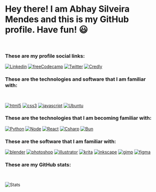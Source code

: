 # Hey there! I am Abhay Silveira Mendes and this is my GitHub profile. Have fun! 😃
<br>

### These are my profile social links:

[![Linkedin](https://img.shields.io/badge/LinkedIn-0077B5?style=for-the-badge&logo=linkedin&logoColor=white)](https://www.linkedin.com/in/abhay-mendes-5868b1215/)
[![freeCodecamp](https://img.shields.io/badge/freecodecamp-27273D?style=for-the-badge&logo=freecodecamp&logoColor=white)](https://www.freecodecamp.org/fcc93fb6891-e35b-4bc9-9f2b-ac809d22f45a)
[![Twitter](https://img.shields.io/badge/Twitter-1DA1F2?style=for-the-badge&logo=twitter&logoColor=white)](https://twitter.com/C0rtex_5)
[![Credly](https://img.shields.io/badge/Credly-FF6B00.svg?style=for-the-badge&logo=Credly&logoColor=white)](https://www.credly.com/users/abhay-mendes/badges)

### These are the technologies and software that I am familiar with:

<div style="display: inline_block"></br>
 
 [![html5](https://img.shields.io/badge/HTML5-E34F26?style=for-the-badge&logo=html5&logoColor=white)](https://developer.mozilla.org/en-US/docs/Web/HTML)
 [![css3](https://img.shields.io/badge/CSS3-1572B6?style=for-the-badge&logo=css3&logoColor=white)](https://www.w3.org/Style/CSS/Overview.en.html)
 [![javascript](https://img.shields.io/badge/JavaScript-323330?style=for-the-badge&logo=javascript&logoColor=F7DF1E)](https://developer.mozilla.org/en-US/docs/Web/JavaScript)
 [![Ubuntu](https://img.shields.io/badge/Ubuntu-E95420.svg?style=for-the-badge&logo=Ubuntu&logoColor=white)](https://ubuntu.com)
 
</div>

### These are the technologies that I am becoming familiar with:

[![Python](https://img.shields.io/badge/Python-3776AB?style=for-the-badge&logo=python&logoColor=white)](https://www.python.org)
[![Node](https://img.shields.io/badge/Node.js-43853D?style=for-the-badge&logo=node.js&logoColor=white)](https://nodejs.org/en)
[![React](https://img.shields.io/badge/React-20232A?style=for-the-badge&logo=react&logoColor=61DAFB)](https://react.dev)
[![Csharp](https://img.shields.io/badge/C%20Sharp-512BD4.svg?style=for-the-badge&logo=C-Sharp&logoColor=white)](https://learn.microsoft.com/en-us/dotnet/csharp/)
[![Bun](https://img.shields.io/badge/Bun-000000.svg?style=for-the-badge&logo=Bun&logoColor=white)](https://bun.sh)

### These are the software that I am familiar with:

[![blender](https://img.shields.io/badge/blender-%23F5792A.svg?style=for-the-badge&logo=blender&logoColor=white)](https://www.blender.org)
[![photoshop](https://img.shields.io/badge/Adobe%20Photoshop-31A8FF?style=for-the-badge&logo=Adobe%20Photoshop&logoColor=black)](https://www.adobe.com/pt/products/photoshop/landpb.html?mv=search&s_kwcid=AL!3085!3!340859421278!e!!g!!photoshop!1447265685!53212492301&mv=search&sdid=LZ32SYVR&ef_id=CjwKCAjwqZSlBhBwEiwAfoZUICjxgNG8iqTLJh6UQcQC5Mr6a6gaY63NWq4c0iqdGnFfvU_HaMNPyBoCKcsQAvD_BwE:G:s&s_kwcid=AL!3085!3!340859421278!e!!g!!photoshop!1447265685!53212492301&gad=1&gclid=CjwKCAjwqZSlBhBwEiwAfoZUICjxgNG8iqTLJh6UQcQC5Mr6a6gaY63NWq4c0iqdGnFfvU_HaMNPyBoCKcsQAvD_BwE)
[![illustrator](https://img.shields.io/badge/Adobe%20Illustrator-FF9A00?style=for-the-badge&logo=adobe%20illustrator&logoColor=white)](https://www.adobe.com/pt/products/illustrator.html?gclid=CjwKCAjwqZSlBhBwEiwAfoZUIK00loRU_Dcg3Xf2aKZZdjP_9_a_0Ofd44wvvLVbhIt5Icdb0ik_lBoCO6oQAvD_BwE&mv=search&mv=search&sdid=KCJMVLF6&ef_id=CjwKCAjwqZSlBhBwEiwAfoZUIK00loRU_Dcg3Xf2aKZZdjP_9_a_0Ofd44wvvLVbhIt5Icdb0ik_lBoCO6oQAvD_BwE:G:s&s_kwcid=AL!3085!3!596406827930!e!!g!!illustrator!1479761007!62724397572&gad=1)
[![krita](https://img.shields.io/badge/Krita-203759?style=for-the-badge&logo=krita&logoColor=EEF37B)](https://krita.org/en/)
[![inkscape](https://img.shields.io/badge/Inkscape-000000?style=for-the-badge&logo=Inkscape&logoColor=white)](https://inkscape.org/pt/)
[![gimp](https://img.shields.io/badge/gimp-5C5543?style=for-the-badge&logo=gimp&logoColor=white)](https://www.gimp.org)
[![figma](https://img.shields.io/badge/Figma-F24E1E.svg?style=for-the-badge&logo=Figma&logoColor=white)](https://www.figma.com)

### These are my GitHub stats:

<div style="display: inline_block"></br>

![Stats](https://github-readme-stats.vercel.app/api/top-langs/?username=C0rtex5&layout=compact&theme=radical)

</div>
